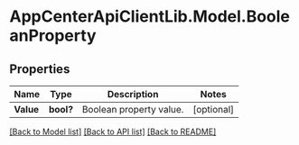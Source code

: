 # AppCenterApiClientLib.Model.BooleanProperty
## Properties

Name | Type | Description | Notes
------------ | ------------- | ------------- | -------------
**Value** | **bool?** | Boolean property value. | [optional] 

[[Back to Model list]](../README.md#documentation-for-models) [[Back to API list]](../README.md#documentation-for-api-endpoints) [[Back to README]](../README.md)

